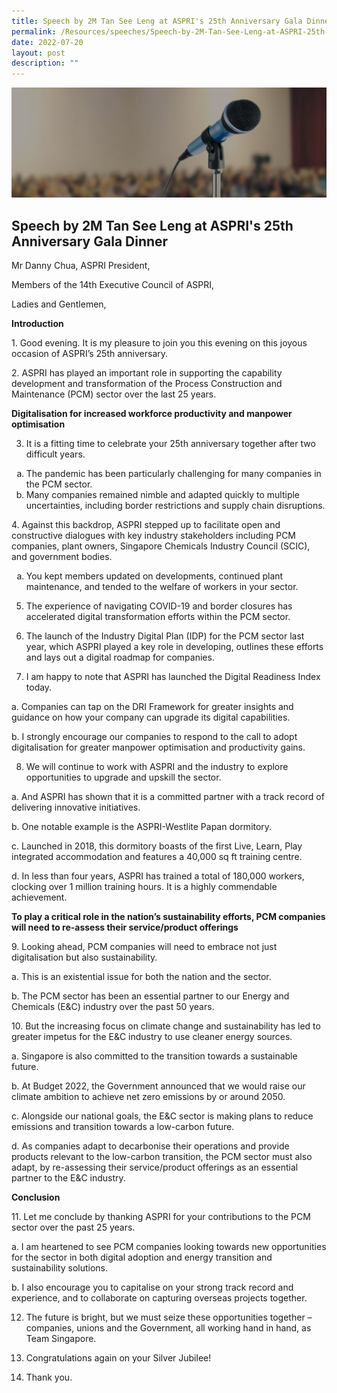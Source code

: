 ```yaml
---
title: Speech by 2M Tan See Leng at ASPRI's 25th Anniversary Gala Dinner
permalink: /Resources/speeches/Speech-by-2M-Tan-See-Leng-at-ASPRI-25th-Anniversary-Gala-Dinner
date: 2022-07-20
layout: post
description: ""
---
```

![Banner](/images/Resources/Speeches/Speeches%20_Banner.jpg)

## Speech by 2M Tan See Leng at ASPRI's 25th Anniversary Gala Dinner

Mr Danny Chua, ASPRI President,

Members of the 14th Executive Council of ASPRI,

Ladies and Gentlemen,

**Introduction**

1. Good evening. It is my pleasure to join you this evening on this joyous occasion of ASPRI’s 25th anniversary.

2. ASPRI has played an important role in supporting the capability development and transformation of the Process Construction and Maintenance (PCM) sector over the last 25 years.

**Digitalisation for increased workforce productivity and manpower optimisation**

3. It is a fitting time to celebrate your 25th anniversary together after two difficult years.
<ol type="a">
	<li>The pandemic has been particularly challenging for many companies in the PCM sector.</li>
<li>Many companies remained nimble and adapted quickly to multiple uncertainties, including border restrictions and supply chain disruptions.</li>
	</ol>

4. Against this backdrop, ASPRI stepped up to facilitate open and constructive dialogues with key industry stakeholders including PCM companies, plant owners, Singapore Chemicals Industry Council (SCIC), and government bodies.

<ol type="a">
  <li>You kept members updated on developments, continued plant maintenance, and tended to the welfare of workers in your sector.</li>
  </ol>

5. The experience of navigating COVID-19 and border closures has accelerated digital transformation efforts within the PCM sector.

6. The launch of the Industry Digital Plan (IDP) for the PCM sector last year, which ASPRI played a key role in developing, outlines these efforts and lays out a digital roadmap for companies.

7. I am happy to note that ASPRI has launched the Digital Readiness Index today.

a. Companies can tap on the DRI Framework for greater insights and guidance on how your company can upgrade its digital capabilities.

b. I strongly encourage our companies to respond to the call to adopt digitalisation for greater manpower optimisation and productivity gains.

8. We will continue to work with ASPRI and the industry to explore opportunities to upgrade and upskill the sector.

a. And ASPRI has shown that it is a committed partner with a track record of delivering innovative initiatives.

b. One notable example is the ASPRI-Westlite Papan dormitory.

c. Launched in 2018, this dormitory boasts of the first Live, Learn, Play integrated accommodation and features a 40,000 sq ft training centre.

d. In less than four years, ASPRI has trained a total of 180,000 workers, clocking over 1 million training hours. It is a highly commendable achievement.

**To play a critical role in the nation’s sustainability efforts, PCM companies will need to re-assess their service/product offerings**

9. Looking ahead, PCM companies will need to embrace not just digitalisation but also sustainability.

a. This is an existential issue for both the nation and the sector.

b. The PCM sector has been an essential partner to our Energy and Chemicals (E&C) industry over the past 50 years.

10. But the increasing focus on climate change and sustainability has led to greater impetus for the E&C industry to use cleaner energy sources.

a. Singapore is also committed to the transition towards a sustainable future. 

b. At Budget 2022, the Government announced that we would raise our climate ambition to achieve net zero emissions by or around 2050. 

c. Alongside our national goals, the E&C sector is making plans to reduce emissions and transition towards a low-carbon future.  

d. As companies adapt to decarbonise their operations and provide products relevant to the low-carbon transition, the PCM sector must also adapt, by re-assessing their service/product offerings as an essential partner to the E&C industry.

**Conclusion**

11. Let me conclude by thanking ASPRI for your contributions to the PCM sector over the past 25 years.

a. I am heartened to see PCM companies looking towards new opportunities for the sector in both digital adoption and energy transition and sustainability solutions.

b. I also encourage you to capitalise on your strong track record and experience, and to collaborate on capturing overseas projects together.

12. The future is bright, but we must seize these opportunities together – companies, unions and the Government, all working hand in hand, as Team Singapore.

13. Congratulations again on your Silver Jubilee!

14. Thank you.